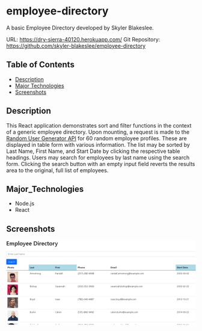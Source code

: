 # employee-directory

A basic Employee Directory developed by Skyler Blakeslee.

URL: https://dry-sierra-40120.herokuapp.com/
Git Repository: https://github.com/skyler-blakeslee/employee-directory

## Table of Contents
- [Description](#description)
- [Major Technologies](#major_technologies)
- [Screenshots](#screenshots)


## Description

This React application demonstrates sort and filter functions in the context of a generic employee directory. Upon mounting, a request is made to the [Random User Generator API](https://randomuser.me/) for 60 random employee profiles. These are displayed in table form with various information. The list may be sorted by Last Name, First Name, and Start Date by clicking the respective table headings. Users may search for employees by last name using the search form. Clicking the search button with an empty input field reverts the results area to the original, full list of employees.

## Major_Technologies

- Node.js
- React

## Screenshots

![employee directory](./images/employee-directory-screenshot.png)